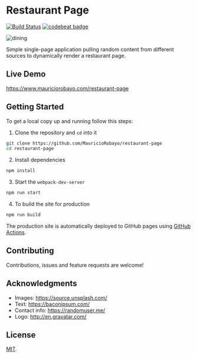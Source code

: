 # Restaurant Page

[![Build Status](https://github.com/MauricioRobayo/simple-restaurant-page/workflows/Build%20and%20Deploy/badge.svg)](https://github.com/MauricioRobayo/simple-restaurant-page/actions)
[![codebeat badge](https://codebeat.co/badges/c6f29260-333e-4e2d-ba1c-d82248bcdfa4)](https://codebeat.co/projects/github-com-mauriciorobayo-restaurant-page-master)

![dining](https://media.giphy.com/media/dsfWYK7zrNRYs/giphy.gif)

Simple single-page application pulling random content from different sources to dynamically render a restaurant page.

## Live Demo

https://www.mauriciorobayo.com/restaurant-page

## Getting Started

To get a local copy up and running follow this steps:

1. Clone the repository and `cd` into it

```sh
git clone https://github.com/MauricioRobayo/restaurant-page
cd restaurant-page
```

2. Install dependencies

```sh
npm install
```

3. Start the `webpack-dev-server`

```sh
npm run start
```

4. To build the site for production

```sh
npm run build
```

The production site is automatically deployed to GitHub pages using [GitHub Actions](./.github/workflows/main.yml).

## Contributing

Contributions, issues and feature requests are welcome!

## Acknowledgments

- Images: https://source.unsplash.com/
- Text: https://baconipsum.com/
- Contact info: https://randomuser.me/
- Logo: http://en.gravatar.com/

## License

[MIT](LICENSE).
